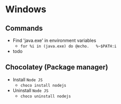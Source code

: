 # Windows
## Commands
* Find 'java.exe' in environment variables
  * `for %i in (java.exe) do @echo.   %~$PATH:i`
* todo

## Chocolatey (Package manager)
* Install `Node JS`
    * `choco install nodejs`
* Uninstall `Node JS`
    * `choco uninstall nodejs`
